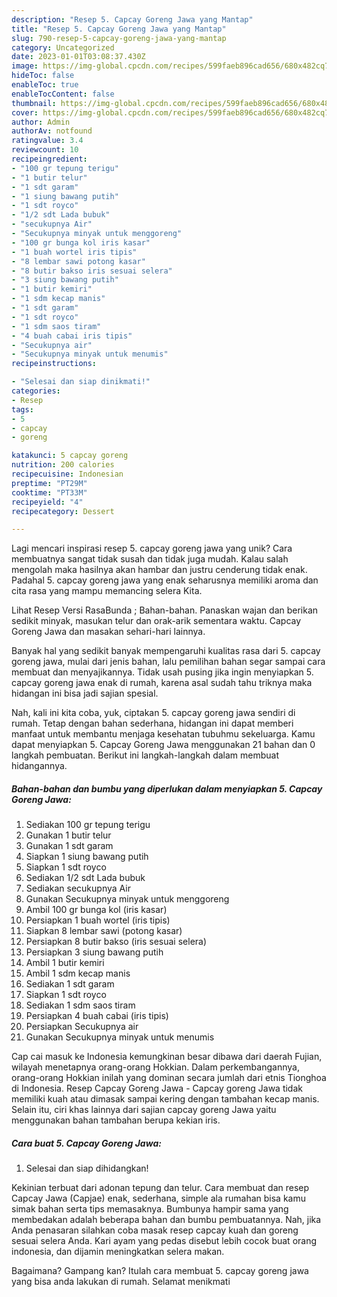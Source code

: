 ```yaml
---
description: "Resep 5. Capcay Goreng Jawa yang Mantap"
title: "Resep 5. Capcay Goreng Jawa yang Mantap"
slug: 790-resep-5-capcay-goreng-jawa-yang-mantap
category: Uncategorized
date: 2023-01-01T03:08:37.430Z
image: https://img-global.cpcdn.com/recipes/599faeb896cad656/680x482cq70/5-capcay-goreng-jawa-foto-resep-utama.jpg
hideToc: false
enableToc: true
enableTocContent: false
thumbnail: https://img-global.cpcdn.com/recipes/599faeb896cad656/680x482cq70/5-capcay-goreng-jawa-foto-resep-utama.jpg
cover: https://img-global.cpcdn.com/recipes/599faeb896cad656/680x482cq70/5-capcay-goreng-jawa-foto-resep-utama.jpg
author: Admin
authorAv: notfound
ratingvalue: 3.4
reviewcount: 10
recipeingredient:
- "100 gr tepung terigu"
- "1 butir telur"
- "1 sdt garam"
- "1 siung bawang putih"
- "1 sdt royco"
- "1/2 sdt Lada bubuk"
- "secukupnya Air"
- "Secukupnya minyak untuk menggoreng"
- "100 gr bunga kol iris kasar"
- "1 buah wortel iris tipis"
- "8 lembar sawi potong kasar"
- "8 butir bakso iris sesuai selera"
- "3 siung bawang putih"
- "1 butir kemiri"
- "1 sdm kecap manis"
- "1 sdt garam"
- "1 sdt royco"
- "1 sdm saos tiram"
- "4 buah cabai iris tipis"
- "Secukupnya air"
- "Secukupnya minyak untuk menumis"
recipeinstructions:

- "Selesai dan siap dinikmati!"
categories:
- Resep
tags:
- 5
- capcay
- goreng

katakunci: 5 capcay goreng 
nutrition: 200 calories
recipecuisine: Indonesian
preptime: "PT29M"
cooktime: "PT33M"
recipeyield: "4"
recipecategory: Dessert

---
```





Lagi mencari inspirasi resep 5. capcay goreng jawa yang unik? Cara membuatnya sangat tidak susah dan tidak juga mudah. Kalau salah mengolah maka hasilnya akan hambar dan justru cenderung tidak enak. Padahal 5. capcay goreng jawa yang enak seharusnya memiliki aroma dan cita rasa yang mampu memancing selera Kita.





Lihat Resep Versi RasaBunda ; Bahan-bahan. Panaskan wajan dan berikan sedikit minyak, masukan telur dan orak-arik sementara waktu. Capcay Goreng Jawa dan masakan sehari-hari lainnya.

Banyak hal yang sedikit banyak mempengaruhi kualitas rasa dari 5. capcay goreng jawa, mulai dari jenis bahan, lalu pemilihan bahan segar sampai cara membuat dan menyajikannya. Tidak usah pusing jika ingin menyiapkan 5. capcay goreng jawa enak di rumah, karena asal sudah tahu triknya maka hidangan ini bisa jadi sajian spesial.






Nah, kali ini kita coba, yuk, ciptakan 5. capcay goreng jawa sendiri di rumah. Tetap dengan bahan sederhana, hidangan ini dapat memberi manfaat untuk membantu menjaga kesehatan tubuhmu sekeluarga. Kamu dapat menyiapkan 5. Capcay Goreng Jawa menggunakan 21 bahan dan 0 langkah pembuatan. Berikut ini langkah-langkah dalam membuat hidangannya.

<!--inarticleads1-->

##### Bahan-bahan dan bumbu yang diperlukan dalam menyiapkan 5. Capcay Goreng Jawa:

1. Sediakan 100 gr tepung terigu
1. Gunakan 1 butir telur
1. Gunakan 1 sdt garam
1. Siapkan 1 siung bawang putih
1. Siapkan 1 sdt royco
1. Sediakan 1/2 sdt Lada bubuk
1. Sediakan secukupnya Air
1. Gunakan Secukupnya minyak untuk menggoreng
1. Ambil 100 gr bunga kol (iris kasar)
1. Persiapkan 1 buah wortel (iris tipis)
1. Siapkan 8 lembar sawi (potong kasar)
1. Persiapkan 8 butir bakso (iris sesuai selera)
1. Persiapkan 3 siung bawang putih
1. Ambil 1 butir kemiri
1. Ambil 1 sdm kecap manis
1. Sediakan 1 sdt garam
1. Siapkan 1 sdt royco
1. Sediakan 1 sdm saos tiram
1. Persiapkan 4 buah cabai (iris tipis)
1. Persiapkan Secukupnya air
1. Gunakan Secukupnya minyak untuk menumis


Cap cai masuk ke Indonesia kemungkinan besar dibawa dari daerah Fujian, wilayah menetapnya orang-orang Hokkian. Dalam perkembangannya, orang-orang Hokkian inilah yang dominan secara jumlah dari etnis Tionghoa di Indonesia. Resep Capcay Goreng Jawa - Capcay goreng Jawa tidak memiliki kuah atau dimasak sampai kering dengan tambahan kecap manis. Selain itu, ciri khas lainnya dari sajian capcay goreng Jawa yaitu menggunakan bahan tambahan berupa kekian iris. 

<!--inarticleads2-->

##### Cara buat 5. Capcay Goreng Jawa:


1. Selesai dan siap dihidangkan!

Kekinian terbuat dari adonan tepung dan telur. Cara membuat dan resep Capcay Jawa (Capjae) enak, sederhana, simple ala rumahan bisa kamu simak bahan serta tips memasaknya. Bumbunya hampir sama yang membedakan adalah beberapa bahan dan bumbu pembuatannya. Nah, jika Anda penasaran silahkan coba masak resep capcay kuah dan goreng sesuai selera Anda. Kari ayam yang pedas disebut lebih cocok buat orang indonesia, dan dijamin meningkatkan selera makan. 

Bagaimana? Gampang kan? Itulah cara membuat 5. capcay goreng jawa yang bisa anda lakukan di rumah. Selamat menikmati
